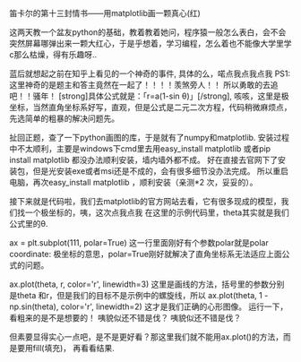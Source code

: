 笛卡尔的第十三封情书——用matplotlib画一颗真心(红)

这两天教一个盆友python的基础，教着教着她问，程序猿一般怎么表白，会不会突然屏幕哪弹出来一颗大红心，于是乎想着，学习编程，怎么着也不能像大学里学c那么枯燥，得有乐趣呀..

蓝后就想起之前在知乎上看见的一个神奇的事件, 具体的么，喏点我点我点我
PS1: 这里神奇的是题主和答主竟然在一起了！！！！羡煞旁人！！
所以勇敢的去追吧！！骚年！
[strong]具体公式就是：「r=a(1-sin θ)」[/strong], 咳咳，这里是极坐标，当然直角坐标系好写，直观，但是公式是二元二次方程，代码稍微麻烦点，先选简单的粗暴的解决问题先。

扯回正题，查了一下python画图的库，于是就有了numpy和matplotlib.
安装过程中不太顺利，主要是windows下cmd里去用easy_install matplotlib 或者pip install matplotlib 都没办法顺利安装，墙内墙外都不成。
好在直接去官网下了安装包，但是光安装exe或者msi还是不成的，会有很多细节没办法完成。
所以重启电脑，再次easy_install matplotlib ，顺利安装（亲测*2 次，妥妥的）。

接下来就是代码啦，我们去matplotlib的官方网站去看，它有很多现成的模型，我们找一个极坐标的，咦，这次点我点我
在这里的示例代码里，theta其实就是我们公式里的θ.

ax = plt.subplot(111, polar=True) 这一行里面刚好有个参数polar就是polar coordinate: 极坐标的意思，polar=True刚好就解决了直角坐标系无法适应上面公式的问题。

ax.plot(theta, r, color='r', linewidth=3) 这里是画线的方法，括号里的参数分别是theta 和r，但是我们的目标不是示例中的螺旋线，所以
ax.plot(theta, 1 - np.sin(theta), color='r', linewidth=2) 这才是我们正确的心形图像。
运行一下，看粗来的是不是想要的！
咦貌似还不错是伐？
咦貌似还不错是伐？


但素要显得实心一点吧，是不是更好看？那这里我们就不能用ax.plot()的方法，而是要用fill(填充)，
再看看结果.